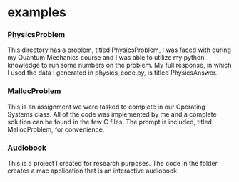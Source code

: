# examples

### PhysicsProblem

This directory has a problem, titled PhysicsProblem, I was faced with during my Quantum Mechanics course and I was able to utilize my python knowledge to run some numbers on the problem.
My full response, in which I used the data I generated in physics_code.py, is titled PhysicsAnswer.

### MallocProblem

This is an assignment we were tasked to complete in our Operating Systems class. All of the code was implemented by me and a complete solution can be found in the few C files.  The prompt is included, titled MallocProblem, for convenience.

### Audiobook

This is a project I created for research purposes.  The code in the folder creates a mac application that is an interactive audiobook.